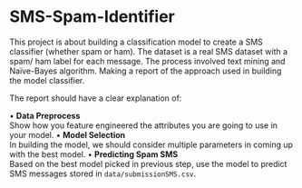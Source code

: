 # SMS-Spam-Identifier

This project is about building a classification model to create a SMS classifier (whether spam or ham). The dataset is a real SMS dataset with a spam/ ham label for each message. The process involved text mining and Naïve-Bayes algorithm.
Making a report of the approach used in building the model classifier.

The report should have a clear explanation of:<br />

•	**Data Preprocess**<br />
Show how you feature engineered the attributes you are going to use in your model.
•	**Model Selection** <br />
In building the model, we should consider multiple parameters in coming up with the best model.
•	**Predicting Spam SMS**<br /> 
Based on the best model picked in previous step, use the model to predict SMS messages stored in `data/submissionSMS.csv`.
